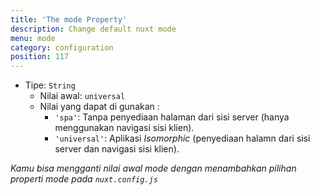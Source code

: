 ```yaml
---
title: 'The mode Property'
description: Change default nuxt mode
menu: mode
category: configuration
position: 117
---
```


- Tipe: `String`
  - Nilai awal: `universal`
  - Nilai yang dapat di gunakan :
    - `'spa'`: Tanpa penyediaan halaman dari sisi server (hanya menggunakan navigasi sisi klien).
    - `'universal'`: Aplikasi _Isomorphic_ (penyediaan halamn dari sisi server dan navigasi sisi klien).

_Kamu bisa mengganti nilai awal mode dengan menambahkan pilihan properti mode pada `nuxt.config.js`_
